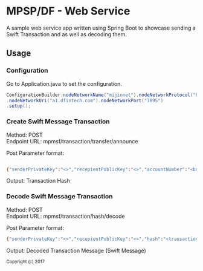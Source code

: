# MPSP/DF - Web Service 

A sample web service app written using Spring Boot to showcase sending a Swift Transaction and as well as decoding them.

<h2>Usage</h2>
<h3>Configuration</h3>
Go to Application.java to set the configuration.

```java
ConfigurationBuilder.nodeNetworkName("mijinnet").nodeNetworkProtocol("http")
.nodeNetworkUri("a1.dfintech.com").nodeNetworkPort("7895")
.setup();
```
		
		
<h3>Create Swift Message Transaction</h3>

Method: POST  
Endpoint URL: mpmsf/transaction/transfer/announce 

Post Parameter format:
```bash

{"senderPrivateKey":"<>","recepientPublicKey":"<>","accountNumber":"<bank account number>","swiftMessage":"<Swift>"}
```

Output: Transaction Hash

<h3>Decode Swift Message Transaction</h3>

Method: POST  
Endpoint URL: mpmsf/transaction/hash/decode

Post Parameter format:
```bash
{"senderPrivateKey":"<>","recepientPublicKey":"<>","hash":"<transaction hash>"}
```

Output: Decoded Transaction Message (Swift Message)  

<sub>Copyright (c) 2017</sub>
